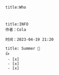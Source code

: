 

```ad-summary
title:Who

```

#

```ad-tip
title:INFO
作者：Cola

时间：2023-04-19 21:20 
```

```ad-todo
title: Summer 🤪
👍
 - [x] 
 - [x] 
 - [x] 
```

## 

